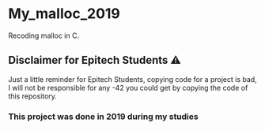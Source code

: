 # My_malloc_2019

Recoding malloc in C.

## Disclaimer for Epitech Students ⚠️

Just a little reminder for Epitech Students, copying code for a project is bad, I will not be responsible for any -42 you could get by copying the code of this repository.

### This project was done in 2019 during my studies
